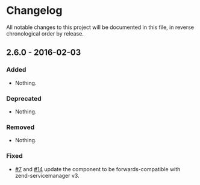 # Changelog

All notable changes to this project will be documented in this file, in reverse chronological order by release.

## 2.6.0 - 2016-02-03

### Added

- Nothing.

### Deprecated

- Nothing.

### Removed

- Nothing.

### Fixed

- [#7](https://github.com/zendframework/zend-permissions-acl/pull/7) and
  [#14](https://github.com/zendframework/zend-permissions-acl/pull/14) update the
  component to be forwards-compatible with zend-servicemanager v3.
